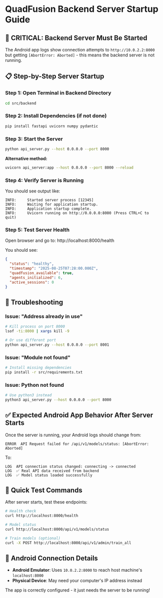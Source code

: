 # QuadFusion Backend Server Startup Guide

## 🚨 CRITICAL: Backend Server Must Be Started

The Android app logs show connection attempts to `http://10.0.2.2:8000` but getting `[AbortError: Aborted]` - this means the backend server is not running.

## 📋 Step-by-Step Server Startup

### Step 1: Open Terminal in Backend Directory
```bash
cd src/backend
```

### Step 2: Install Dependencies (if not done)
```bash
pip install fastapi uvicorn numpy pydantic
```

### Step 3: Start the Server
```bash
python api_server.py --host 0.0.0.0 --port 8000
```

**Alternative method:**
```bash
uvicorn api_server:app --host 0.0.0.0 --port 8000 --reload
```

### Step 4: Verify Server is Running
You should see output like:
```
INFO:     Started server process [12345]
INFO:     Waiting for application startup.
INFO:     Application startup complete.
INFO:     Uvicorn running on http://0.0.0.0:8000 (Press CTRL+C to quit)
```

### Step 5: Test Server Health
Open browser and go to: http://localhost:8000/health

You should see:
```json
{
  "status": "healthy",
  "timestamp": "2025-08-25T07:28:00.000Z",
  "quadfusion_available": true,
  "agents_initialized": 6,
  "active_sessions": 0
}
```

## 🔧 Troubleshooting

### Issue: "Address already in use"
```bash
# Kill process on port 8000
lsof -ti:8000 | xargs kill -9

# Or use different port
python api_server.py --host 0.0.0.0 --port 8001
```

### Issue: "Module not found"
```bash
# Install missing dependencies
pip install -r src/requirements.txt
```

### Issue: Python not found
```bash
# Use python3 instead
python3 api_server.py --host 0.0.0.0 --port 8000
```

## ✅ Expected Android App Behavior After Server Starts

Once the server is running, your Android logs should change from:
```
ERROR  API Request failed for /api/v1/models/status: [AbortError: Aborted]
```

To:
```
LOG  API connection status changed: connecting -> connected
LOG  ✅ Real API data received from backend
LOG  ✅ Model status loaded successfully
```

## 🚀 Quick Test Commands

After server starts, test these endpoints:
```bash
# Health check
curl http://localhost:8000/health

# Model status
curl http://localhost:8000/api/v1/models/status

# Train models (optional)
curl -X POST http://localhost:8000/api/v1/admin/train_all
```

## 📱 Android Connection Details

- **Android Emulator**: Uses `10.0.2.2:8000` to reach host machine's `localhost:8000`
- **Physical Device**: May need your computer's IP address instead

The app is correctly configured - it just needs the server to be running!